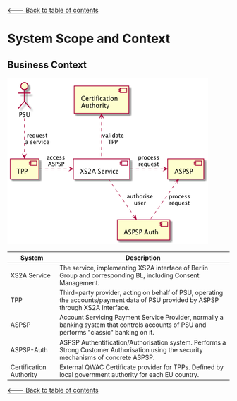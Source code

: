[<--- Back to table of contents](README.md)

System Scope and Context
========================

Business Context
----------------

![Context diagram](images/L00-Context.png)

| System                  | Description                                                                                                                                |
|-------------------------|--------------------------------------------------------------------------------------------------------------------------------------------|
| XS2A Service            | The service, implementing XS2A interface of Berlin Group and corresponding BL, including Consent Management.                               |
| TPP                     | Third-party provider, acting on behalf of PSU, operating the accounts/payment data of PSU provided by ASPSP through XS2A Interface.        |
| ASPSP                   | Account Servicing Payment Service Provider, normally a banking system that controls accounts of PSU and performs "classic" banking on it.  |
| ASPSP-Auth              | ASPSP Authentification/Authorisation system. Performs a Strong Customer Authorisation using the security mechanisms of concrete ASPSP.     |
| Certification Authority | External QWAC Certificate provider for TPPs. Defined by local government authority for each EU country.                                    |


[//]: # (**&lt;optionally: Explanation of external domain interfaces&gt;**)

[//]: # (Technical Context)
[//]: # (-----------------)

[//]: # (**&lt;Diagram or Table&gt;**)

[//]: # (**&lt;optionally: Explanation of technical interfaces&gt;**)

[//]: # (**&lt;Mapping Input/Output to Channels&gt;**)

[<--- Back to table of contents](README.md)
